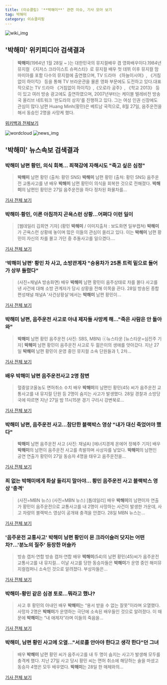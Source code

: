 ```yaml
---
title: (이슈클립) '**박해미**' 관련 이슈, 기사 모아 보기
tag: 박해미
category: 이슈클리핑
---
```

![wiki_img](https://user-images.githubusercontent.com/42597476/44503234-41136a80-a6d0-11e8-9071-6fc6418eafe4.png)
## **'**박해미**'** 위키피디아 검색결과
>**박해미**(1964년 1월 28일 ~ )는 대한민국의 뮤지컬배우 겸 영화배우이다.1984년 뮤지컬 《지저스 크라이스트 슈퍼스타》로 뮤지컬 배우 첫 데뷔 이후 뮤지컬 맘마미아를 포함 다수의 뮤지컬에 출연했으며, TV 드라마 《하늘이시여》, 《거침없이 하이킥》 등을 통해 TV 브라운관을 물론 영화 부문에도 도전하고 있다.대표작으로는 TV 드라마 《거침없이 하이킥》,《오로라 공주》, 《학교 2013》 등이 있고 여러 방송 광고에도 출연하였으며, 2007년부터는 케이블 텔레비전 방송국 올리브 네트워크 '판도라의 상자'를 진행하고 있다. 그는 여성 인권 신장에도 관심이 많다.남편 Huang Minh(황민)은 베트남 국적으로, 8월 27일, 음주운전을 해서 동승인 2명을 사망케 했다.

<a href="https://ko.wikipedia.org/wiki/박해미" target="_blank">위키백과 전체보기</a>

![wordcloud](https://s3.ap-northeast-2.amazonaws.com/lyrics101-wordcloud/2018-08-29-1535487423.png)
![news_img](https://user-images.githubusercontent.com/42597476/44507050-1206f400-a6e4-11e8-8d98-7ffbfebb353f.png)
## **'**박해미**'** 뉴스속보 검색결과
### **박해미** 남편 황민, 의식 회복… 죄책감에 자해시도 "죽고 싶은 심정"

>**박해미** 남편 황민 (출처: 황민 SNS) **박해미** 남편 황민 (출처: 황민 SNS) 음주운전 교통사고를 낸 배우 **박해미** 남편 황민이 의식을 회복한 것으로 전해졌다. **박해미**의 남편인 황민은 27일 음주운전을 하다 정차된 화물차를...

<a href="http://www.newscj.com/news/articleView.html?idxno=550230" target="_blank">기사 전체 보기</a>

### **박해미**·황민, 이른 아침까지 곤욕스런 상황...어쩌다 이런 일이

>[웹데일리 김희연 기자] (황민 **박해미** / 이미지출처 : 보도화면 일부캡쳐) **박해미**가 곤욕스런 상황에 놓이며 많은 이들의 관심이 쏠리고 있다. 이는 **박해미** 남편 황민이 자신의 차를 몰고 가던 중 추돌사고를 일으켰다....

<a href="http://www.webdaily.co.kr/view.php?ud=2018082904114866336a28b45db0_7" target="_blank">기사 전체 보기</a>

### '**박해미** 남편' 황민 차 사고, 소방관계자 "승용차가 25톤 트럭 밑으로 들어가 상부 들렸다"

>(사진=채널A 방송화면) 배우 **박해미** 남편 황민이 음주상태로 차를 몰다 사고를 낸 사건에 대해 소방 관계자가 당시 상황을 전해 이목을 끈다. 28일 방송된 종합편성채널 채널A '사건상황실'에서는 **박해미** 남편 황민이...

<a href="http://www.anewsa.com/detail.php?number=1362599&thread=07r05" target="_blank">기사 전체 보기</a>

### **박해미** 남편, 음주운전 사고로 아내 제자들 사망케 해…"죽은 사람은 안 돌아와"

>**박해미** 남편 황민 음주운전 (사진: SBS, MBN) ⓒ뉴스타운 [뉴스타운=심진주 기자] **박해미** 남편 황민이 음주운전 사고로 두 젊은이의 생애를 앗아갔다. 지난 27일 **박해미** 남편 황민이 운영 중인 뮤지컬 소속 단원들과 1, 2차...

<a href="http://www.newstown.co.kr/news/articleView.html?idxno=338371" target="_blank">기사 전체 보기</a>

### 배우 **박해미** 남편 음주운전사고 2명 참변

>혈중알코올농도 면허취소 수치 배우 **박해미**의 남편인 황민(45) 씨가 음주운전 교통사고를 내 뮤지컬 단원 등 2명이 숨지는 사고가 발생했다. 28일 경찰과 소방당국에 따르면 지난 27일 밤 11시15분 경기 구리시 강변북로...

<a href="http://www.kookje.co.kr/news2011/asp/newsbody.asp?code=0300&key=20180829.22006012960" target="_blank">기사 전체 보기</a>

### **박해미** 남편, 음주운전 사고…참단한 블랙박스 영상 "내가 대신 죽었어야 했다"

>**박해미** 남편 음주운전 사고 (사진: 채널A) [에너지경제 온에어 정혜주 기자] 배우 **박해미**의 남편이 음주운전 사고를 촉발하며 사상자를 낳았다. **박해미**의 남편인 공연 연출가 황민이 27일 동승자 4명을 태우고 음주운전을...

<a href="http://www.ekn.kr/news/article_lab.html?no=382974" target="_blank">기사 전체 보기</a>

### 죄 없는 **박해미**에게 화살 돌리지 말아야… 황민 음주운전 사고 블랙박스 영상 '충격'

>(사진=MBN 뉴스) (사진=MBN 뉴스) [톱데일리] 배우 **박해미**의 남편이자 연출가 황민이 음주운전으로 교통사고를 내 2명이 사망하는 사건이 발생한 가운데, 사고 차량의 블랙박스 영상이 공개돼 충격을 안겼다. 28일 MBN 뉴스는...

<a href="http://www.topdaily.kr/news/articleView.html?idxno=55014" target="_blank">기사 전체 보기</a>

### '음주운전 교통사고' **박해미** 남편 황민이 몬 크라이슬러 닷지는 어떤 차?…'분노의 질주' 등장한 머슬카

>방송 캡처·연합 방송 캡처·연합 배우 **박해미**(54)의 남편 황민(45)씨가 음주운전 교통사고를 내 뮤지컬... 이날 사고를 당한 동승자들은 **박해미**가 운영 중인 해미뮤지컬컴퍼니 소속인 것으로 알려졌다. 부상자들은...

<a href="http://www.joongboo.com/news/articleView.html?idxno=1282044" target="_blank">기사 전체 보기</a>

### **박해미**-황민 같은 심경 토로…뭐라고 했나?

>사고 후 황민의 아내인 배우 **박해미**는 “용서 받을 수 없는 잘못”이라며 오열했다. 사망자 2명은 **박해미**가 운영하는 극단에 소속된 배우들인 것으로 알려졌다. 이 때문에 **박해미**는 “내 애제자”라며 이들의 죽음을...

<a href="http://www.dailian.co.kr/news/view/735639/?sc=naver" target="_blank">기사 전체 보기</a>

### **박해미**, 남편 황민 사고에 오열…"서로를 안아야 한다고 생각 한다"던 그녀

>배우 **박해미** 남편 황민 씨가 음주사고를 내 두 명이 숨지는 사고가 발생해 모두를 충격케 했다. 지난 27일 사고 당시 황민 씨는 면허 취소에 해당하는 술을 마셨고 동승자 4명은 모두 배우였다.   **박해미**는 28일 한 매체와의...

<a href="http://www.daejeontoday.com/news/articleView.html?idxno=510620" target="_blank">기사 전체 보기</a>


